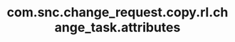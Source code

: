 ---
weight: 438
layout: page
title: com.snc.change_request.copy.rl.change_task.attributes
description: ""
value: "cmdb_ci,priority,assignment_group,assigned_to,short_description,description"
---